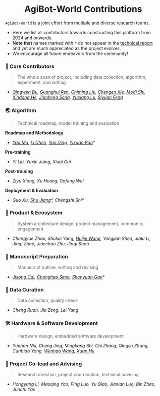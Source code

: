 <div align="center">

# AgiBot-World Contributions

</div>

`AgiBot-World` is a joint effort from multiple and diverse research teams. 

- Here we list all contributors towards constructing this platform from 2024 and onwards.
- **Note that** names marked with `*` do not appear in the [technical report](https://arxiv.org/abs/2503.06669) and yet are much appreciated as the project evolves.
- We encourage all future endeavors from the community!

### 🌟 Core Contributors
> The whole span of project, including data collection, algorithm, experiment, and writing

 - *[Qingwen Bu](https://scholar.google.com/citations?user=-JCRysgAAAAJ&hl=zh-CN), [Guanghui Ren](https://scholar.google.com/citations?hl=zh-CN&user=oqN1dA8AAAAJ), [Chiming Liu](https://scholar.google.co.uk/citations?user=VuL0zQkAAAAJ&hl=en), [Chengen Xie](https://scholar.google.com/citations?hl=zh-CN&user=-Sk1x_gAAAAJ), [Modi Shi](https://github.com/ModiShi), [Xindong He](https://scholar.google.com/citations?view_op=list_works&hl=en&user=YAuiW5MAAAAJ), [Jianheng Song](https://github.com/JianJianHeng), [Yuxiang Lu](https://scholar.google.com/citations?hl=zh-CN&user=7m-TOp8AAAAJ), [Siyuan Feng](https://github.com/Eralien)* 


### 🌏 Algorithm
> Technical roadmap, model training and evaluation<br>

**Roadmap and Methodology** <br>
- *[Yao Mu](https://yaomarkmu.github.io/), [Li Chen](https://ilnehc.github.io/), [Yan Ding](https://yding25.com/), [Yixuan Pan](https://lzpyx.github.io/)\** <br>
  
**Pre-training** <br>
- *Yi Liu, Yuxin Jiang, Xiuqi Cui* <br>

**Post-training** <br>
- *Ziyu Xiong, Xu Huang, Dafeng Wei* <br>

**Deployment & Evaluation** <br>
- *Guo Xu, [Shu Jiang](https://scholar.google.com.hk/citations?user=oPZpk1oAAAAJ&hl=zh-CN)\*, Chengshi Shi\** <br>

### 💫 Product & Ecosystem
> System architecture design, project management, community engagement
- *Chengyue Zhao, Shukai Yang, [Huijie Wang](https://faikit.github.io/), Yongjian Shen, Jialu Li, Jiaqi Zhao, Jianchao Zhu, Jiaqi Shan*

### 📖 Manuscript Preparation
> Manuscript outline, writing and revising
- *[Jisong Cai](https://scholar.google.com/citations?hl=zh-CN&user=dTrpq94AAAAJ), [Chonghao Sima](https://scholar.google.com/citations?user=dgYJ6esAAAAJ), [Shenyuan Gao](https://scholar.google.com/citations?user=hZtOnecAAAAJ)\**

### 🦾 Data Curation
> Data collection, quality check
- *Cheng Ruan, Jia Zeng, Lei Yang*

### 🛠️ Hardware & Software Development
> Hardware design, embedded software development
- *Yuehan Niu, Cheng Jing, Mingkang Shi, Chi Zhang, Qinglin Zhang, Cunbiao Yang, [Wenhao Wang](https://hao-starrr.github.io/), [Xuan Hu](https://github.com/huxuan)*

### 🚀 Project Co-lead and Advising
> Research direction, project coordination, technical advising
- *Hongyang Li, Maoqing Yao, Ping Luo, Yu Qiao, Jianlan Luo, Bin Zhao, Junchi Yan*

